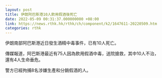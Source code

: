 ```yaml
---
layout: post
title: 伊朗阿巴斯港10人飲用假酒後死亡
date: 2022-05-09 00:31:37.000000000 +08:00
link: https://news.rthk.hk/rthk/ch/component/k2/1647611-20220509.htm
categories: rthk
---
```


伊朗南部阿巴斯港近日發生酒精中毒事件，已有10人死亡。

傳媒報道，阿巴斯港最近有75人因為飲用假酒中毒，送院搶救，其中10人不治，還有4人生命垂危。

警方已經拘捕8名涉嫌生產和分銷假酒的人。
